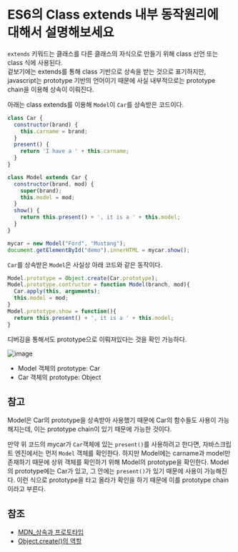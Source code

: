 # ES6의 Class extends 내부 동작원리에 대해서 설명해보세요

`extends` 키워드는 클래스를 다른 클래스의 자식으로 만들기 위해 class 선언 또는 class 식에 사용된다.  
겉보기에는 extends를 통해 class 기반으로 상속을 받는 것으로 표기하지만, javascript는 prototype 기반의 언어이기 때문에 사실 내부적으로는 prototype chain을 이용해 상속이 이뤄진다.  

아래는 class extends를 이용해 `Model`이 `Car`를 상속받은 코드이다. 

```javascript
class Car {
  constructor(brand) {
    this.carname = brand;
  }
  present() {
    return 'I have a ' + this.carname;
  }
}

class Model extends Car {
  constructor(brand, mod) {
    super(brand);
    this.model = mod;
  }
  show() {
    return this.present() + ', it is a ' + this.model;
  }
}

mycar = new Model("Ford", "Mustang");
document.getElementById("demo").innerHTML = mycar.show();
```

`Car`를 상속받은 `Model`은 사실상 아래 코드와 같은 동작이다.

```javascript
Model.prototype = Object.create(Car.prototype);
Model.prototype.contructor = function Model(branch, mod){
  Car.apply(this, arguments);
  this.model = mod;
}
Model.prototype.show = function(){
  return this.present() + ', it is a ' + this.model;
}
```

디버깅을 통해서도 prototype으로 이뤄져있다는 것을 확인 가능하다.  

![image](https://user-images.githubusercontent.com/42017052/72263353-0828bc80-365c-11ea-9012-ddc0e556febd.png)  

- Model 객체의 prototype: Car
- Car 객체의 prototype: Object

## 참고

Model은 Car의 prototype을 상속받아 사용했기 때문에 Car의 함수들도 사용이 가능해지는데, 이는 prototype chain이 있기 때문에 가능한 것이다.  

만약 위 코드의 mycar가 `Car`객체에 있는 `present()`를 사용하려고 한다면, 자바스크립트 엔진에서는 먼저 `Model` 객체를 확인한다. 하지만 Model에는 carname과 model만 존재하기 때문에 상위 객체를 확인하기 위해 Model의 prototype을 확인한다. Model의 prototype에는 Car가 있고, 그 안에는 `present()`가 있기 때문에 사용이 가능해진다. 이런 식으로 prototype을 타고 올라가 확인을 하기 때문에 이를 prototype chain이라고 부른다.  

## 참조
- [MDN_상속과 프로토타입](https://developer.mozilla.org/ko/docs/Web/JavaScript/Guide/Inheritance_and_the_prototype_chain)
- [Object.create()의 역할](https://github.com/2ssue/common_questions_for_JS_Developer/blob/master/2_Object.create.md)
